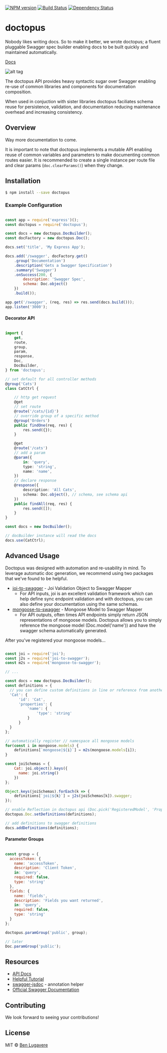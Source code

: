 
[![NPM version][npm-image]][npm-url]
[![Build Status][travis-image]][travis-url]
[![Dependency Status][daviddm-image]][daviddm-url]

# doctopus

Nobody likes writing docs. So to make it better, we wrote doctopus; a fluent pluggable Swagger spec builder enabling docs to be built quickly and maintained automatically.

[Docs][docs-url]

![alt tag](octopus1.jpg)

The doctopus API provides heavy syntactic sugar over Swagger enabling re-use of common libraries and components for documentation composition.

When used in conjuction with sister libraries doctopus faciliates schema reuse for persistence, validation, and documentation reducing maintenance overhead and increasing consistency.

## Overview

Way more documentation to come.

It is important to note that doctopus implements a mutable API enabling reuse of common variables and parameters to make documenting common routes easier. It is recommended to create a single instance per route file and clear params (`doc.clearParams()`) when they change. 

## Installation

```sh
$ npm install --save doctopus
```

### Example Configuration

```js

const app = require('express')();
const doctopus = require('doctopus');

const docs = new doctopus.DocBuilder();
const docFactory = new doctopus.Doc();

docs.set('title', 'My Express App');

docs.add('/swagger', docFactory.get()
    .group('Documentation')
    .description('Gets a Swagger Specification')
    .summary('Swagger')
    .onSuccess(200, {
        description: 'Swagger Spec',
        schema: Doc.object()
    })
    .build());

app.get('/swagger', (req, res) => res.send(docs.build()));
app.listen('3000');

```

#### Decorator API
```ts

import { 
    get, 
    route, 
    group, 
    param, 
    response, 
    Doc, 
    DocBuilder,
} from 'doctopus';

// set default for all controller methods
@group('Cats')
class CatCtrl {

    // http get request
    @get
    // set route
    @route('/cats/{id}')
    // override group of a specific method
    @group('Orders')
    public findOne(req, res) {
        res.send({});
    }

    @get
    @route('/cats')
    // add a param
    @param({
        in: 'query',
        type: 'string',
        name: 'name',  
    })
    // declare response
    @response({
        description: 'All Cats',
        schema: Doc.object(), // schema, see schema api
    })
    public findAll(req, res) {
        res.send([]);
    }
}

const docs = new DocBuilder();

// docBuilder instance will read the docs
docs.use(CatCtrl);

```

## Advanced Usage

Doctopus was designed with automation and re-usability in mind. To leverage automatic doc generation, we recommend using two packages that we've found to be helpful. 


- [joi-to-swagger](https://www.npmjs.com/package/joi-to-swagger) - Joi Validation Object to Swagger Mapper
  - For API inputs, joi is an excellent validation framework which can help define sync endpoint validation and with doctopus, you can also define your documentation using the same schemas.
- [mongoose-to-swagger](https://www.npmjs.com/package/mongoose-to-swagger) - Mongoose Model to Swagger Mapper
  - For API outputs, often times API endpoints simply return JSON representations of mongoose models.
  Doctopus allows you to simply reference the mongoose model (Doc.model('name')) and have the swagger schema automatically generated.

After you've registered your mongoose models...

```js

const joi = require('joi');
const j2s = require('joi-to-swagger');
const m2s = require('mongoose-to-swagger');

// ...

const docs = new doctopus.DocBuilder();
const definitions = {
  // you can define custom definitions in line or reference from another file if you choose
  'Cat': {
      'id': 'Cat',
      'properties': {
          'name': {
              'type': 'string'
          }
      }
  }
};

// automatically register // namespace all mongoose models
for(const i in mongoose.models) {
    definitions[`mongoose|${i}`] = m2s(mongoose.models[i]);
}

const joiSchemas = {
    Cat: joi.object().keys({
      name: joi.string()
    })
};

Object.keys(joiSchemas).forEach(k => {
    definitions[`joi|${k}`] = j2s(joiSchemas[k]).swagger;
});

// enable Reflection in doctopus api (Doc.pick('RegisteredModel', 'Property')))
doctopus.Doc.setDefinitions(definitions);

// add definitions to swagger definitions
docs.addDefinitions(definitions);

```

#### Parameter Groups

```js

const group = {
  accessToken: {
    name: 'accessToken',
    description: 'Client Token',
    in: 'query',
    required: false,
    type: 'string'
  },
  fields: {
    name: 'fields',
    description: 'Fields you want returned',
    in: 'query',
    required: false,
    type: 'string'
  }
};

doctopus.paramGroup('public', group);

// later
Doc.paramGroup('public');

```

## Resources
- [API Docs][docs-url]
- [Helpful Tutorial](http://mherman.org/blog/2016/05/26/swagger-and-nodejs)
- [swagger-jsdoc](https://github.com/Surnet/swagger-jsdoc) - annotation helper
- [Official Swagger Documentation](http://swagger.io/docs/)


## Contributing
We look forward to seeing your contributions!


## License

MIT © [Ben Lugavere](http://benlugavere.com/)

[docs-url]: https://doclets.io/giddyinc/doctopus/master#dl-Doc
[npm-image]: https://badge.fury.io/js/doctopus.svg
[npm-url]: https://npmjs.org/package/doctopus
[travis-image]: https://travis-ci.org/giddyinc/doctopus.svg?branch=master
[travis-url]: https://travis-ci.org/giddyinc/doctopus
[daviddm-image]: https://david-dm.org/giddyinc/doctopus.svg?theme=shields.io
[daviddm-url]: https://david-dm.org/giddyinc/doctopus
[coveralls-image]: https://coveralls.io/repos/giddyinc/doctopus/badge.svg
[coveralls-url]: https://coveralls.io/r/giddyinc/doctopus
